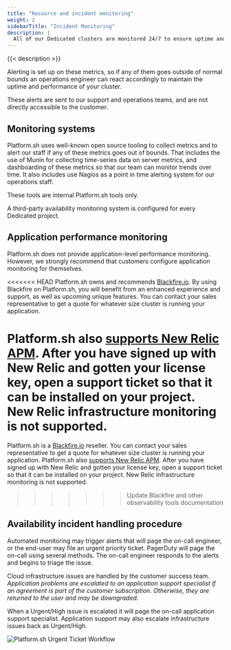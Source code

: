```yaml
---
title: "Resource and incident monitoring"
weight: 2
sidebarTitle: "Incident Monitoring"
description: |
  All of our Dedicated clusters are monitored 24/7 to ensure uptime and to measure server metrics such as available disk space, memory and disk usage, and several dozen other metrics that give us a complete picture of the health of your application’s infrastructure.
---
```


{{< description >}}

Alerting is set up on these metrics, so if any of them goes outside of normal bounds an operations engineer can react accordingly to maintain the uptime and performance of your cluster.

These alerts are sent to our support and operations teams, and are not directly accessible to the customer.

## Monitoring systems

Platform.sh uses well-known open source tooling to collect metrics and to alert our staff if any of these metrics goes out of bounds.  That includes the use of Munin for collecting time-series data on server metrics, and dashboarding of these metrics so that our team can monitor trends over time.  It also includes use Nagios as a point in time alerting system for our operations staff.

These tools are internal Platform.sh tools only.

A third-party availability monitoring system is configured for every Dedicated project.

## Application performance monitoring

Platform.sh does not provide application-level performance monitoring.  However, we strongly recommend that customers configure application monitoring for themselves.

<<<<<<< HEAD
Platform.sh owns and recommends [Blackfire.io](/integrations/observability/blackfire.md#on-a-dedicated-cluster). By using Blackfire on Platform.sh, you will benefit from an enhanced experience and support, as well as upcoming unique features. You can contact your sales representative to get a quote for whatever size cluster is running your application.

Platform.sh also [supports New Relic APM](/integrations/observability/new-relic/_index.md#on-a-dedicated-cluster). After you have signed up with New Relic and gotten your license key, open a support ticket so that it can be installed on your project. New Relic infrastructure monitoring is not supported.
=======
Platform.sh is a [Blackfire.io](/integrations/observability/blackfire.md#on-a-dedicated-cluster) reseller. You can contact your sales representative to get a quote for whatever size cluster is running your application. Platform.sh also [supports New Relic APM](/integrations/observability/new-relic/_index.md#on-a-dedicated-cluster). After you have signed up with New Relic and gotten your license key, open a support ticket so that it can be installed on your project. New Relic infrastructure monitoring is not supported.
>>>>>>> Update Blackfire and other observability tools documentation

## Availability incident handling procedure

Automated monitoring may trigger alerts that will page the on-call engineer, or the end-user may file an urgent priority ticket.  PagerDuty will page the on-call using several methods. The on-call engineer responds to the alerts and begins to triage the issue.

Cloud infrastructure issues are handled by the customer success team. *Application problems are escalated to an application support specialist if an agreement is part of the customer subscription.  Otherwise, they are returned to the user and may be downgraded*.

When a Urgent/High issue is escalated it will page the on-call application support specialist.  Application support may also escalate infrastructure issues back as Urgent/High.

![Platform.sh Urgent Ticket Workflow](/images/dedicated/urgent-ticket-flow.svg "0.5")
